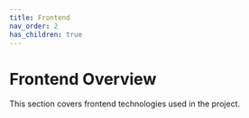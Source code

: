 ```yaml
---
title: Frontend
nav_order: 2
has_children: true
---
```


# Frontend Overview

This section covers frontend technologies used in the project.

